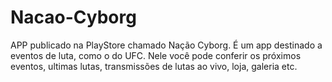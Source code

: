 # Nacao-Cyborg
APP publicado na PlayStore chamado Nação Cyborg. É um app destinado a eventos de luta, como o do UFC. Nele você pode conferir os próximos eventos, ultimas lutas, transmissões de lutas ao vivo, loja, galeria etc.
